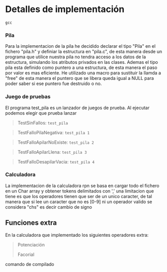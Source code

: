 # Detalles de implementación 

`gcc   `

### Pila
Para la implementacion de la pila he decidido declarar el tipo "Pila" en el fichero "pila.h" y definiar la estructura en "pila.c", de esta manera desde un programa que utilice nuestra pila no tendra acceso a los datos de la estructura, simulando los atributos privados en las clases.
Ademas el tipo pila esta definido como puntero a una estructura, de esta manera el paso por valor es mas eficiente. He utilizado una macro para sustituir la llamda a "free" de esta manera el puntero que se libera queda igual a NULL para poder saber si ese puntero fue destruido o no.
### Juego de pruebas
El programa test_pila es un lanzador de juegos de prueba. Al ejecutar podemos elegir que prueba lanzar

>TestSinFallos:
>`test_pila`

>TestFalloPilaNegativa:
`test_pila 1`

>TestFalloApilarNoExiste:
`test_pila 2`

>TestFalloApilarLlena:
`test_pila 3`

>TestFalloDesapilarVacia:
`test_pila 4`


### Calculadora
La implementacion de la calculadora rpn se basa en cargar todo el fichero en un Char array y obtener tokens delimitados con ',' una limitacion que tiene es que los operadores tienen que ser de un unico caracter, de tal manera que si lee un caracter que no es [0-9] ni un operador valido se considera "chs" es decir cambio de signo


## Funciones extra

En la calculadora que implementado los siguientes operadores extra:
> Potenciación
>
> Facorial

comando de compilado
